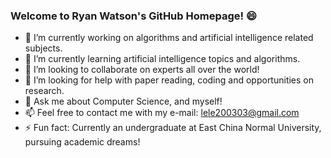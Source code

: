 ### Welcome to Ryan Watson's GitHub Homepage! 😄

<!--
**HonokaKousaka/HonokaKousaka** is a ✨ _special_ ✨ repository because its `README.md` (this file) appears on your GitHub profile.

Here are some ideas to get you started:

- 🔭 I’m currently working on ...
- 🌱 I’m currently learning ...
- 👯 I’m looking to collaborate on ...
- 🤔 I’m looking for help with ...
- 💬 Ask me about ...
- 📫 How to reach me: ...
- 😄 Pronouns: ...
- ⚡ Fun fact: ...
-->

- 🔭 I’m currently working on algorithms and artificial intelligence related subjects.
- 🌱 I’m currently learning artificial intelligence topics and algorithms.
- 👯 I’m looking to collaborate on experts all over the world!
- 🤔 I’m looking for help with paper reading, coding and opportunities on research.
- 💬 Ask me about Computer Science, and myself!
- 📫 Feel free to contact me with my e-mail: lele200303@gmail.com
- ⚡ Fun fact: Currently an undergraduate at East China Normal University, pursuing academic dreams!
